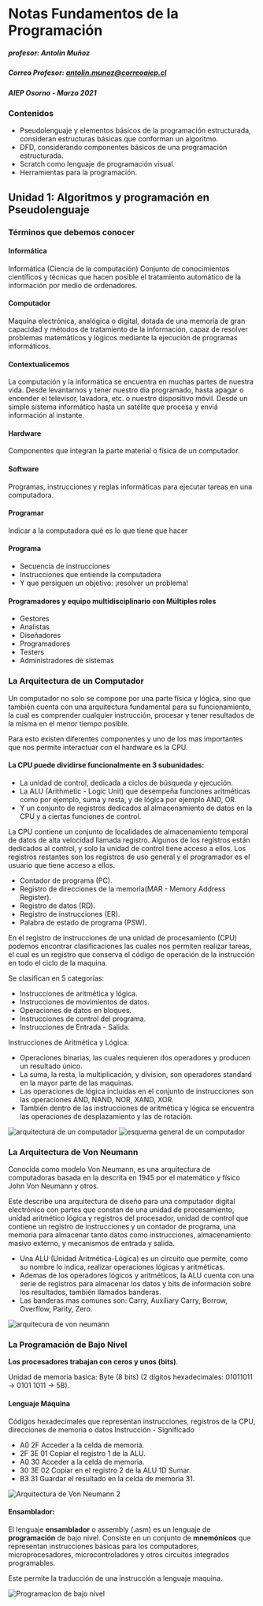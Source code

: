 # Notas Fundamentos de la Programación

##### profesor: Antolin Muñoz

##### Correo Profesor: antolin.munoz@correoaiep.cl

##### AIEP Osorno - Marzo 2021

### Contenidos

- Pseudolenguaje y elementos básicos de la programación estructurada, consideran estructuras básicas que conforman un algoritmo.
- DFD, considerando componentes básicos de una programación estructurada.
- Scratch como lenguaje de programación visual.
- Herramientas para la programación.

## Unidad 1: Algoritmos y programación en Pseudolenguaje

### Términos que debemos conocer

#### **Informática**

Informática (Ciencia de la computación) Conjunto de conocimientos científicos y técnicas que hacen posible el tratamiento automático de la información por medio de ordenadores.

#### **Computador**

Maquina electrónica, analógica o digital, dotada de una memoria de gran capacidad y métodos de tratamiento de la información, capaz de resolver problemas matemáticos y lógicos mediante la ejecución de programas informáticos.

#### Contextualicemos

La computación y la informática se encuentra en muchas partes de nuestra vida. Desde levantarnos y tener nuestro dia programado, hasta apagar o encender el televisor, lavadora, etc. o nuestro dispositivo móvil. Desde un simple sistema informático hasta un satélite que procesa y enviá información al instante.

#### **Hardware**

Componentes que integran la parte material o física de un computador.

#### **Software**

Programas, instrucciones y reglas informáticas para ejecutar tareas en una computadora.

#### **Programar**

Indicar a la computadora qué es lo que tiene que hacer

#### **Programa**

- Secuencia de instrucciones
- Instrucciones que entiende la computadora
- Y que persiguen un objetivo: ¡resolver un problema!

#### **Programadores y equipo multidisciplinario con Múltiples roles**

- Gestores
- Analistas
- Diseñadores
- Programadores
- Testers
- Administradores de sistemas

### La Arquitectura de un Computador

Un computador no solo se compone por una parte física y lógica, sino que también cuenta con una arquitectura fundamental para su funcionamiento, la cual es comprender cualquier instrucción, procesar y tener resultados de la misma en el menor tiempo posible.

Para esto existen diferentes componentes y uno de los mas importantes que nos permite interactuar con el hardware es la CPU.

#### **La CPU puede dividirse funcionalmente en 3 subunidades:**

- La unidad de control, dedicada a ciclos de búsqueda y ejecución.
- La ALU (Arithmetic - Logic Unit) que desempeña funciones aritméticas como por ejemplo, suma y resta, y de lógica por ejemplo AND, OR.
- Y un conjunto de registros dedicados al almacenamiento de datos en la CPU y a ciertas funciones de control.

La CPU contiene un conjunto de localidades de almacenamiento temporal de datos de alta velocidad llamada registro. Algunos de los registros están dedicados al control, y solo la unidad de control tiene acceso a ellos. Los registros restantes son los registros de uso general y el programador es el usuario que tiene acceso a ellos.

- Contador de programa (PC).
- Registro de direcciones de la memoria(MAR - Memory Address Register).
- Registro de datos (RD).
- Registro de instrucciones (ER).
- Palabra de estado de programa (PSW).

En el registro de instrucciones de una unidad de procesamiento (CPU) podemos encontrar clasificaciones las cuales nos permiten realizar tareas, el cual es un registro que conserva el código de operación de la instrucción en todo el ciclo de la maquina.

Se clasifican en 5 categorías:

- Instrucciones de aritmética y lógica.
- Instrucciones de movimientos de datos.
- Operaciones de datos en bloques.
- Instrucciones de control del programa.
- Instrucciones de Entrada - Salida.

Instrucciones de Aritmética y Lógica:

- Operaciones binarias, las cuales requieren dos operadores y producen un resultado único.
- La suma, la resta, la multiplicación, y division, son operadores standard en la mayor parte de las maquinas.
- Las operaciones de lógica incluidas en el conjunto de instrucciones son las operaciones AND, NAND, NOR, XAND, XOR.
- También dentro de las instrucciones de aritmética y lógica se encuentra las operaciones de desplazamiento y las de rotación.

![arquitectura de un computador](img/PRO101ArquitecturaDeUnComputador.png)
![esquema general de un computador](img/PRO101EsquemaGeneralDeUnComputador.png)

### La Arquitectura de Von Neumann

Conocida como modelo Von Neumann, es una arquitectura de computadoras basada en la descrita en 1945 por el matemático y físico John Von Neumann y otros.

Este describe una arquitectura de diseño para una computador digital electrónico con partes que constan de una unidad de procesamiento, unidad aritmético lógica y registros del procesador, unidad de control que contiene un registro de instrucciones y un contador de programa, una memoria para almacenar tanto datos como instrucciones, almacenamiento masivo externo, y mecanismos de entrada y salida.

- Una ALU (Unidad Aritmética-Lógica) es un circuito que permite, como su nombre lo indica, realizar operaciones lógicas y aritméticas.
- Ademas de los operadores lógicos y aritméticos, la ALU cuenta con una serie de registros para almacenar los datos y bits de información sobre los resultados, también llamados banderas.
- Las banderas mas comunes son: Carry, Auxiliary Carry, Borrow, Overflow, Parity, Zero.

![arquitecura de von neumann](img/PROP101ArquitecturaDeVonNeumann.png)

### La Programación de Bajo Nivel

**Los procesadores trabajan con ceros y unos (bits)**.

Unidad de memoria basica: Byte (8 bits) (2 dígitos hexadecimales: 01011011 -> 0101 1011 -> 5B).

#### **Lenguaje Máquina**

Códigos hexadecimales que representan instrucciones, registros de la CPU, direcciones de memoria o datos Instrucción - Significado

- A0 2F Acceder a la celda de memoria.
- 2F 3E 01 Copiar el registro 1 de la ALU.
- A0 30 Acceder a la celda de memoria.
- 30 3E 02 Copiar en el registro 2 de la ALU 1D Sumar.
- B3 31 Guardar el resultado en la celda de memoria 31.

![Arquitectura de Von Neumann 2](img/PRO101ArqVonNeumann2.png)

#### **Ensamblador:**

El lenguaje **ensamblador** o assembly (.asm) es un lenguaje de **programación** de bajo nivel. Consiste en un conjunto de **mnemónicos** que representan instrucciones básicas para los computadores, microprocesadores, microcontroladores y otros circuitos integrados programables.

Este permite la traducción de una instrucción a lenguaje maquina.

![Programacion de bajo nivel](img/PRO101ProgramacionDeBajoNivel.png)